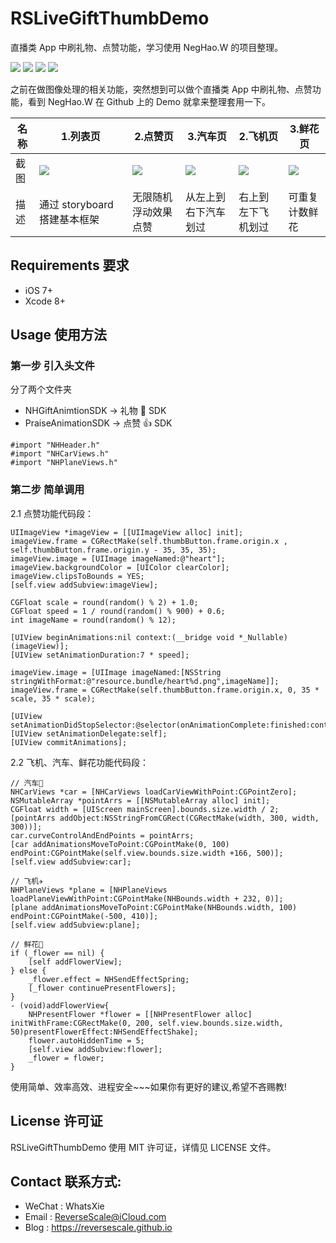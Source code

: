 # RSLiveGiftThumbDemo
直播类 App 中刷礼物、点赞功能，学习使用 NegHao.W 的项目整理。

![](https://img.shields.io/badge/platform-iOS-red.svg) 
![](https://img.shields.io/badge/language-Objective--C-orange.svg) 
![](https://img.shields.io/badge/download-26.6MB-brightgreen.svg)
![](https://img.shields.io/badge/license-MIT%20License-brightgreen.svg) 

之前在做图像处理的相关功能，突然想到可以做个直播类 App 中刷礼物、点赞功能，看到 NegHao.W 在 Github 上的 Demo 就拿来整理套用一下。

| 名称 |1.列表页 |2.点赞页 |3.汽车页 |2.飞机页 |3.鲜花页 |
| ------------- | ------------- | ------------- | ------------- | ------------- | ------------- |
| 截图 | ![](http://og1yl0w9z.bkt.clouddn.com/17-9-4/32861512.jpg) | ![](http://og1yl0w9z.bkt.clouddn.com/17-9-4/32274136.jpg) | ![](http://og1yl0w9z.bkt.clouddn.com/17-9-4/82980872.jpg) | ![](http://og1yl0w9z.bkt.clouddn.com/17-9-4/68683185.jpg) | ![](http://og1yl0w9z.bkt.clouddn.com/17-9-4/4034930.jpg) |
| 描述 | 通过 storyboard 搭建基本框架 | 无限随机浮动效果点赞 | 从左上到右下汽车划过 | 右上到左下飞机划过 | 可重复计数鲜花 |


## Requirements 要求
* iOS 7+
* Xcode 8+


## Usage 使用方法
### 第一步 引入头文件
分了两个文件夹
* NHGiftAnimtionSDK -> 礼物 🎁 SDK
* PraiseAnimationSDK -> 点赞 👍 SDK
```
#import "NHHeader.h"
#import "NHCarViews.h"
#import "NHPlaneViews.h"
```
### 第二步 简单调用
2.1 点赞功能代码段：

```
UIImageView *imageView = [[UIImageView alloc] init];
imageView.frame = CGRectMake(self.thumbButton.frame.origin.x , self.thumbButton.frame.origin.y - 35, 35, 35);
imageView.image = [UIImage imageNamed:@"heart"];
imageView.backgroundColor = [UIColor clearColor];
imageView.clipsToBounds = YES;
[self.view addSubview:imageView];

CGFloat scale = round(random() % 2) + 1.0;
CGFloat speed = 1 / round(random() % 900) + 0.6;
int imageName = round(random() % 12);

[UIView beginAnimations:nil context:(__bridge void *_Nullable)(imageView)];
[UIView setAnimationDuration:7 * speed];

imageView.image = [UIImage imageNamed:[NSString stringWithFormat:@"resource.bundle/heart%d.png",imageName]];
imageView.frame = CGRectMake(self.thumbButton.frame.origin.x, 0, 35 * scale, 35 * scale);

[UIView setAnimationDidStopSelector:@selector(onAnimationComplete:finished:context:)];
[UIView setAnimationDelegate:self];
[UIView commitAnimations];
```

2.2 飞机、汽车、鲜花功能代码段：

```
// 汽车🚗
NHCarViews *car = [NHCarViews loadCarViewWithPoint:CGPointZero];
NSMutableArray *pointArrs = [[NSMutableArray alloc] init];
CGFloat width = [UIScreen mainScreen].bounds.size.width / 2;
[pointArrs addObject:NSStringFromCGRect(CGRectMake(width, 300, width, 300))];
car.curveControlAndEndPoints = pointArrs;
[car addAnimationsMoveToPoint:CGPointMake(0, 100) endPoint:CGPointMake(self.view.bounds.size.width +166, 500)];
[self.view addSubview:car];

// 飞机✈️
NHPlaneViews *plane = [NHPlaneViews loadPlaneViewWithPoint:CGPointMake(NHBounds.width + 232, 0)];
[plane addAnimationsMoveToPoint:CGPointMake(NHBounds.width, 100) endPoint:CGPointMake(-500, 410)];
[self.view addSubview:plane];

// 鲜花🌹
if (_flower == nil) {
    [self addFlowerView];
} else {
    _flower.effect = NHSendEffectSpring;
    [_flower continuePresentFlowers];
}
- (void)addFlowerView{
    NHPresentFlower *flower = [[NHPresentFlower alloc] initWithFrame:CGRectMake(0, 200, self.view.bounds.size.width, 50)presentFlowerEffect:NHSendEffectShake];
    flower.autoHiddenTime = 5;
    [self.view addSubview:flower];
    _flower = flower;
}
```

使用简单、效率高效、进程安全~~~如果你有更好的建议,希望不吝赐教!


## License 许可证
RSLiveGiftThumbDemo 使用 MIT 许可证，详情见 LICENSE 文件。


## Contact 联系方式:
* WeChat : WhatsXie
* Email : ReverseScale@iCloud.com
* Blog : https://reversescale.github.io
